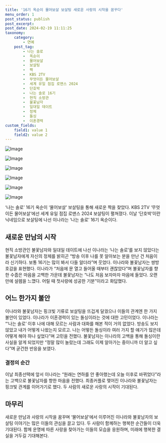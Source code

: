 ```yaml
---
title: '16기 옥순이 물어보살 보살팅 새로운 사랑의 시작을 꿈꾸다'
menu_order: 1
post_status: publish
post_excerpt: 
post_date: 2024-02-19 11:11:25
taxonomy:
    category:
        - 연예
    post_tag:
        - 나는 솔로
        -  옥순이
        -  물어보살
        -  보살팅
        -  짝
        -  KBS 2TV
        -  무엇이든 물어보살
        -  세계 유일 점집 로맨스 2024
        -  단호박
        -  나는 솔로 16기
        -  현직 소방관
        -  불꽃남자
        -  일대일 데이트
        -  정체
        -  돌싱
        -  이혼경력
custom_fields:
    field1: value 1
    field2: value 2
---
```


![Image](https://ssl.pstatic.net/mimgnews/image/213/2024/02/12/0001286069_001_20240212214001282.jpg?type=w540)

![Image](https://mimgnews.pstatic.net/image/213/2024/02/12/0001286069_002_20240212214001489.jpg?type=w540)

![Image](https://ssl.pstatic.net/mimgnews/image/213/2024/02/12/0001286069_003_20240212214001731.jpg?type=w540)

![Image](https://mimgnews.pstatic.net/image/213/2024/02/12/0001286069_004_20240212214001823.jpg?type=w540)

![Image](https://ssl.pstatic.net/mimgnews/image/213/2024/02/12/0001286069_005_20240212214001915.jpg?type=w540)

![Image](https://mimgnews.pstatic.net/image/213/2024/02/12/0001286069_006_20240212214002366.jpg?type=w540)

‘나는 솔로’ 16기 옥순이 ‘물어보살’ 보살팅을 통해 새로운 짝을 찾았다. KBS 2TV ‘무엇이든 물어보살’에선 세계 유일 점집 로맨스 2024 보살팅이 펼쳐졌다. 이날 ‘단호박’이란 닉네임으로 보살팅에 나선 이나라는 ‘나는 솔로’ 16기 옥순이다.
## 새로운 만남의 시작
현직 소방관인 불꽃남자와 일대일 데이트에 나선 이나라는 ‘나는 솔로’를 보지 않았다는 불꽃남자에게 자신의 정체를 밝히곤 “방송 이후 나를 못 알아보는 분을 만난 건 처음이라 신기하다. 보통 16기는 많이 봐서 다들 알더라”며 웃었다. 이나라와 불꽃남자는 쌍방 호감을 표현했다. 이나라가 “처음에 문 열고 들어올 때부터 괜찮았다”며 불꽃남자를 향한 수줍은 마음을 고백한 가운데 불꽃남자는 “나도 처음 보자마자 마음에 들었다. 오랜만에 설렘을 느꼈다. 어릴 때 첫사랑에 성공한 기분”이라고 화답했다.
## 어느 한가지 불안
이나라와 불꽃남자는 핑크빛 기류로 보살팅을 뜨겁게 달궜으나 이들의 관계엔 한 가지 불안이 있었다. 이나라가 이혼경력이 있는 돌싱이라는 것에 대한 고민이었다. 이나라는 “‘나는 솔로’ 이후 나에 대해 모르는 사람과 대화를 해본 적이 거의 없었다. 방송도 보지 않았고 내가 어떻게 나왔는지 모르고. 나는 어떻든 돌싱이라 여러 가지 할 얘기가 많은데 어떻게 해야 하나 싶었다”며 고민을 전했다. 불꽃남자는 이나라의 고백을 통해 돌싱이란 사실을 알게 되었지만 “정말 많이 놀랐는데 그래도 이제 알아가는 중이니까 더 알고 싶다”며 굳건한 반응을 보였다.
### 결정의 순간
이날 최종선택에 앞서 이나라는 “원래는 연하를 안 좋아했는데 오늘 이후로 바뀌었다”라는 고백으로 불꽃남자를 향한 마음을 전했다. 최종커플로 맺어진 이나라와 불꽃남자는 핑크빛 관계를 이어가기로 했다. 두 사람의 새로운 사랑의 시작이 기대된다.
## 마무리
새로운 만남과 사랑의 시작을 꿈꾸며 ‘물어보살’에서 이루어진 이나라와 불꽃남자의 보살팅 이야기는 많은 이들의 관심을 끌고 있다. 두 사람이 함께하는 행복한 순간들이 더욱 기대된다. 함께 운명에 따른 사랑을 찾아가는 이들의 모습을 응원하며, 미래에 행복한 결실을 거두길 기대해본다.
